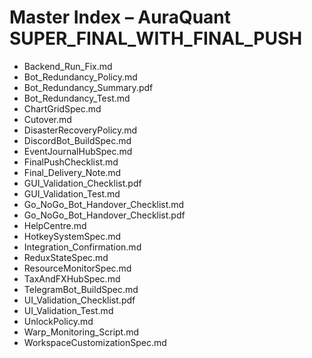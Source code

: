 # Master Index – AuraQuant SUPER_FINAL_WITH_FINAL_PUSH

- Backend_Run_Fix.md
- Bot_Redundancy_Policy.md
- Bot_Redundancy_Summary.pdf
- Bot_Redundancy_Test.md
- ChartGridSpec.md
- Cutover.md
- DisasterRecoveryPolicy.md
- DiscordBot_BuildSpec.md
- EventJournalHubSpec.md
- FinalPushChecklist.md
- Final_Delivery_Note.md
- GUI_Validation_Checklist.pdf
- GUI_Validation_Test.md
- Go_NoGo_Bot_Handover_Checklist.md
- Go_NoGo_Bot_Handover_Checklist.pdf
- HelpCentre.md
- HotkeySystemSpec.md
- Integration_Confirmation.md
- ReduxStateSpec.md
- ResourceMonitorSpec.md
- TaxAndFXHubSpec.md
- TelegramBot_BuildSpec.md
- UI_Validation_Checklist.pdf
- UI_Validation_Test.md
- UnlockPolicy.md
- Warp_Monitoring_Script.md
- WorkspaceCustomizationSpec.md

